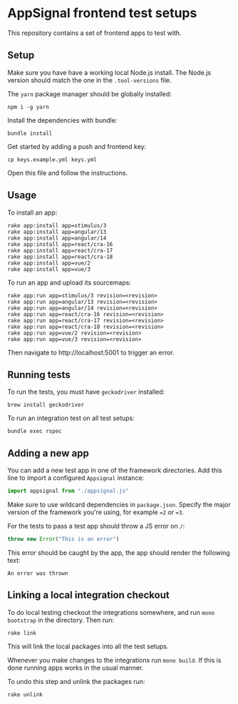 # AppSignal frontend test setups

<!-- Generated from support/templates/README.md.erb -->

This repository contains a set of frontend apps to test with.

## Setup

Make sure you have have a working local Node.js install. The
Node.js version should match the one in the `.tool-versions` file.

The `yarn` package manager should be globally installed:

```
npm i -g yarn
```

Install the dependencies with bundle:

```
bundle install
```

Get started by adding a push and frontend key:

```
cp keys.example.yml keys.yml
```

Open this file and follow the instructions.

## Usage

To install an app:

```
rake app:install app=stimulus/3
rake app:install app=angular/13
rake app:install app=angular/14
rake app:install app=react/cra-16
rake app:install app=react/cra-17
rake app:install app=react/cra-18
rake app:install app=vue/2
rake app:install app=vue/3
```

To run an app and upload its sourcemaps:

```
rake app:run app=stimulus/3 revision=<revision>
rake app:run app=angular/13 revision=<revision>
rake app:run app=angular/14 revision=<revision>
rake app:run app=react/cra-16 revision=<revision>
rake app:run app=react/cra-17 revision=<revision>
rake app:run app=react/cra-18 revision=<revision>
rake app:run app=vue/2 revision=<revision>
rake app:run app=vue/3 revision=<revision>
```

Then navigate to http://localhost:5001 to trigger an error.

## Running tests

To run the tests, you must have `geckodriver` installed:

```
brew install geckodriver
```

To run an integration test on all test setups:

```
bundle exec rspec
```

## Adding a new app

You can add a new test app in one of the framework directories. Add this
line to import a configured `Appsignal` instance:

```javascript
import appsignal from "./appsignal.js"
```

Make sure to use wildcard dependencies in `package.json`. Specify the
major version of the framework you're using, for example `=2` or `=3`.

For the tests to pass a test app should throw a JS error on `/`:

```javascript
throw new Error("This is an error")
```

This error should be caught by the app, the app should render the following text:

```
An error was thrown
```

## Linking a local integration checkout

To do local testing checkout the integrations somewhere, and run `mono
bootstrap` in the directory. Then run:

```
rake link
```

This will link the local packages into all the test setups.

Whenever you make changes to the integrations run `mono build`. If this is
done running apps works in the usual manner.

To undo this step and unlink the packages run:

```
rake unlink
```
